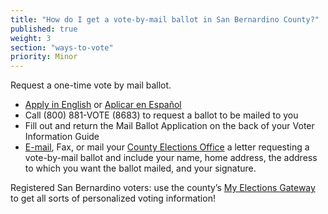 ```yaml
---
title: "How do I get a vote-by-mail ballot in San Bernardino County?"
published: true
weight: 3
section: "ways-to-vote"
priority: Minor
---
```


Request a one-time vote by mail ballot.  
- [Apply in English](https://www.sbcountyelections.com/Portals/9/Voting/MailBallotApplication.pdf?_=1441123198839) or [Aplicar en Español](https://www.sbcountyelections.com/Portals/9/Voting/MailBallotApplication_Spanish.pdf?_=1442620050515)  
- Call (800) 881-VOTE (8683) to request a ballot to be mailed to you  
- Fill out and return the Mail Ballot Application on the back of your Voter Information Guide  
- [E-mail](http://www.sbcountyelections.com/ContactUs/ContactUsForm.aspx), Fax, or mail your [County Elections Office](#section-election-office-contact) a letter requesting a vote-by-mail ballot and include your name, home address, the address to which you want the ballot mailed, and your signature.  

Registered San Bernardino voters: use the county’s [My Elections Gateway](https://www.sbcountyelections.com/VoterRegistration/MyElectionGatewayInfo.aspx) to get all sorts of personalized voting information!  
